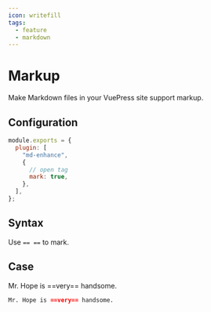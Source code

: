 ```yaml
---
icon: writefill
tags:
  - feature
  - markdown
---
```


# Markup

Make Markdown files in your VuePress site support markup.

## Configuration

```js {6}
module.exports = {
  plugin: [
    "md-enhance",
    {
      // open tag
      mark: true,
    },
  ],
};
```

## Syntax

Use `== ==` to mark.

## Case

Mr. Hope is ==very== handsome.

```md
Mr. Hope is ==very== handsome.
```
